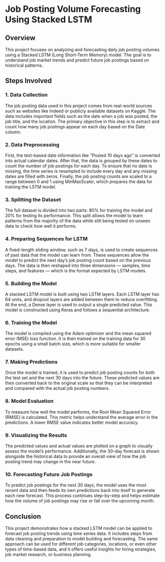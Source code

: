 # Job Posting Volume Forecasting Using Stacked LSTM

## Overview
This project focuses on analyzing and forecasting daily job posting volumes using a Stacked LSTM (Long Short-Term Memory) model. The goal is to understand job market trends and predict future job postings based on historical patterns.

## Steps Involved
### 1. Data Collection
The job posting data used in this project comes from real-world sources such as websites like Indeed or publicly available datasets on Kaggle. The data includes important fields such as the date when a job was posted, the job title, and the location. The primary objective in this step is to extract and count how many job postings appear on each day based on the Date column.

### 2. Data Preprocessing
First, the text-based date information like "Posted 10 days ago" is converted into actual calendar dates. After that, the data is grouped by these dates to count the number of job postings for each day. To ensure that no date is missing, the time series is resampled to include every day and any missing dates are filled with zeros. Finally, the job posting counts are scaled to a range between 0 and 1 using MinMaxScaler, which prepares the data for training the LSTM model.

### 3. Splitting the Dataset
The full dataset is divided into two parts: 80% for training the model and 20% for testing its performance. This split allows the model to learn patterns from the majority of the data while still being tested on unseen data to check how well it performs.

### 4. Preparing Sequences for LSTM
A fixed-length sliding window, such as 7 days, is used to create sequences of past data that the model can learn from. These sequences allow the model to predict the next day’s job posting count based on the previous days. The data is then reshaped into three dimensions — samples, time steps, and features — which is the format expected by LSTM models.

### 5. Building the Model
A stacked LSTM model is built using two LSTM layers. Each LSTM layer has 64 units, and dropout layers are added between them to reduce overfitting. At the end, a Dense layer is used to output a single predicted value. This model is constructed using Keras and follows a sequential architecture.

### 6. Training the Model
The model is compiled using the Adam optimizer and the mean squared error (MSE) loss function. It is then trained on the training data for 30 epochs using a small batch size, which is more suitable for smaller datasets.

### 7. Making Predictions
Once the model is trained, it is used to predict job posting counts for both the test set and the next 30 days into the future. These predicted values are then converted back to the original scale so that they can be interpreted and compared with the actual job posting numbers.

### 8. Model Evaluation
To measure how well the model performs, the Root Mean Squared Error (RMSE) is calculated. This metric helps understand the average error in the predictions. A lower RMSE value indicates better model accuracy.

### 9. Visualizing the Results
The predicted values and actual values are plotted on a graph to visually assess the model’s performance. Additionally, the 30-day forecast is shown alongside the historical data to provide an overall view of how the job posting trend may change in the near future.

### 10. Forecasting Future Job Postings
To predict job postings for the next 30 days, the model uses the most recent data and then feeds its own predictions back into itself to generate each new forecast. This process continues step-by-step and helps estimate how the volume of job postings may rise or fall over the upcoming month.

## Conclusion
This project demonstrates how a stacked LSTM model can be applied to forecast job posting trends using time series data. It includes steps from data cleaning and preparation to model building and forecasting. The same approach can be used for different job categories, locations, or even other types of time-based data, and it offers useful insights for hiring strategies, job market research, or business planning.


